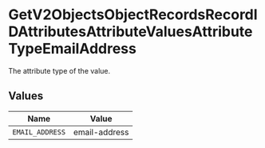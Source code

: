 # GetV2ObjectsObjectRecordsRecordIDAttributesAttributeValuesAttributeTypeEmailAddress

The attribute type of the value.


## Values

| Name            | Value           |
| --------------- | --------------- |
| `EMAIL_ADDRESS` | email-address   |